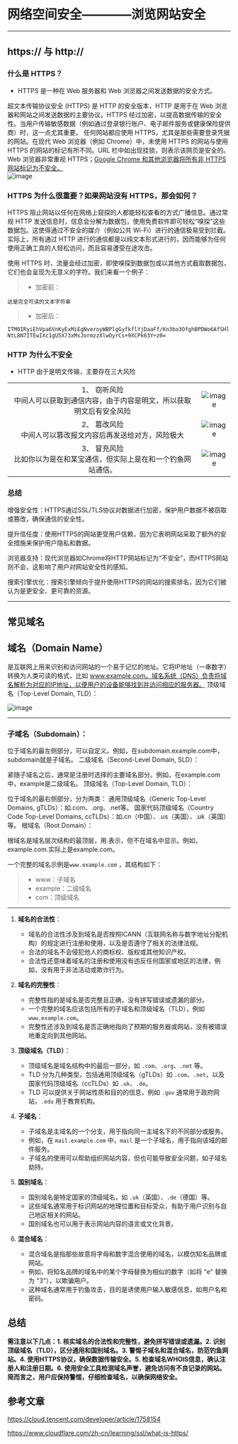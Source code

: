 # 网络空间安全————浏览网站安全

---
## https:// 与 http://

### 什么是 HTTPS？

- HTTPS 是一种在 Web 服务器和 Web 浏览器之间发送数据的安全方式。

超文本传输协议安全 (HTTPS) 是 HTTP 的安全版本，HTTP 是用于在 Web 浏览器和网站之间发送数据的主要协议。HTTPS 经过加密，以提高数据传输的安全性。当用户传输敏感数据（例如通过登录银行账户、电子邮件服务或健康保险提供商）时，这一点尤其重要。
任何网站都应使用 HTTPS，尤其是那些需要登录凭据的网站。在现代 Web 浏览器（例如 Chrome）中，未使用 HTTPS 的网站与使用 HTTPS 的网站的标记有所不同。URL 栏中如出现挂锁，则表示该网页是安全的。Web 浏览器非常重视 HTTPS；[Google Chrome 和其他浏览器将所有非 HTTPS 网站标记为不安全。](https://www.cloudflare.com/learning/ssl/why-use-https/) </br>
![image](https://github.com/user-attachments/assets/7903824d-137b-4ceb-80d0-81325bbf5877)


### HTTPS 为什么很重要？如果网站没有 HTTPS，那会如何？

HTTPS 阻止网站以任何在网络上窥探的人都能轻松查看的方式广播信息。通过常规 HTTP 发送信息时，信息会分解为数据包，使用免费软件即可轻松“嗅探”这些数据包。这使得通过不安全的媒介（例如公共 Wi-Fi）进行的通信极易受到拦截。实际上，所有通过 HTTP 进行的通信都是以纯文本形式进行的，因而能够为任何使用正确工具的人轻松访问，而且容易遭受在途攻击。

使用 HTTPS 时，流量会经过加密，即使嗅探到数据包或以其他方式截取数据包，它们也会呈现为无意义的字符。我们来看一个例子：

> - 加密前：</br>

` 这是完全可读的文本字符串 `

> - 加密后：</br>

` ITM0IRyiEhVpa6VnKyExMiEgNveroyWBPlgGyfkflYjDaaFf/Kn3bo3OfghBPDWo6AfSHlNtL8N7ITEwIXc1gU5X73xMsJormzzXlwOyrCs+9XCPk63Y+z0= `

### HTTP 为什么不安全

- HTTP 由于是明文传输，主要存在三大风险

|     |         |
|:---:|:---:|
|1、 窃听风险 <br> 中间人可以获取到通信内容，由于内容是明文，所以获取明文后有安全风险 | ![image](https://github.com/user-attachments/assets/90d82d50-8d3c-4c7d-9f9b-e8b55ce89fb7) |
|2、 篡改风险 <br> 中间人可以篡改报文内容后再发送给对方，风险极大 |  ![image](https://github.com/user-attachments/assets/3ba95012-58be-4132-b9bd-31cda09bed3f) |
|3、 冒充风险 <br> 比如你以为是在和某宝通信，但实际上是在和一个钓鱼网站通信。 |   ![image](https://github.com/user-attachments/assets/1807e749-aa5d-4c5c-a21e-f1b342ef8a02) |

### 总结

增强安全性：HTTPS通过SSL/TLS协议对数据进行加密，保护用户数据不被窃取或篡改，确保通信的安全性。

提升信任度：使用HTTPS的网站更受用户信赖，因为它表明网站采取了额外的安全措施来保护用户隐私和数据。

浏览器支持：现代浏览器如Chrome将HTTP网站标记为“不安全”，而HTTPS网站则不会，这影响了用户对网站安全性的感知。

搜索引擎优化：搜索引擎倾向于提升使用HTTPS的网站的搜索排名，因为它们被认为是更安全、更可靠的资源。

---
## 常见域名


## 域名（Domain Name）

是互联网上用来识别和访问网站的一个易于记忆的地址。它将IP地址（一串数字）转换为人类可读的格式，比如 www.example.com。域名系统（DNS）负责将域名解析为对应的IP地址，以便用户的设备能够找到并访问相应的服务器。
顶级域名（Top-Level Domain, TLD）：  </br>

![image](https://github.com/user-attachments/assets/29a37ddd-379c-452d-98c4-1e7b43bce374)

---
### 子域名（Subdomain）：

位于域名的最左侧部分，可以自定义。例如，在subdomain.example.com中，subdomain就是子域名。
二级域名（Second-Level Domain, SLD）：

紧随子域名之后，通常是注册时选择的主要域名部分。例如，在example.com中，example是二级域名。
顶级域名（Top-Level Domain, TLD）：

位于域名的最右侧部分，分为两类：
通用顶级域名（Generic Top-Level Domains, gTLDs）：如.com、.org、.net等。
国家代码顶级域名（Country Code Top-Level Domains, ccTLDs）：如.cn（中国）、.us（美国）、.uk（英国）等。
根域名（Root Domain）：

根域名是域名层次结构的最顶层，用.表示，但不在域名中显示。例如，example.com.实际上是example.com。

一个完整的域名示例是`www.example.com` ，其结构如下：

> - www：子域名
> - example：二级域名
> - com：顶级域名

---

1. **域名的合法性**：
   - 域名的合法性涉及到域名是否按照ICANN（互联网名称与数字地址分配机构）的规定进行注册和使用，以及是否遵守了相关的法律法规。
   - 合法的域名不会侵犯他人的商标权、版权或其他知识产权。
   - 合法性还意味着域名的注册和使用没有违反任何国家或地区的法律，例如，没有用于非法活动或欺诈行为。

2. **域名的完整性**：
   - 完整性指的是域名是否完整且正确，没有拼写错误或遗漏的部分。
   - 一个完整的域名应该包括所有的子域名和顶级域名（TLD），例如 `www.example.com`。
   - 完整性还涉及到域名是否正确地指向了预期的服务器或网站，没有被错误地重定向到其他网站。

3. **顶级域名（TLD）**：
   - 顶级域名是域名结构中的最后一部分，如 `.com`、`.org`、`.net` 等。
   - TLD 分为几种类型，包括通用顶级域名（gTLDs）如 `.com`、`.net`，以及国家代码顶级域名（ccTLDs）如 `.uk`、`.de`。
   - TLD 可以提供关于网站性质和目的的信息，例如 `.gov` 通常用于政府网站，`.edu` 用于教育机构。

4. **子域名**：
   - 子域名是主域名的一个分支，用于指向同一主域名下的不同部分或服务。
   - 例如，在 `mail.example.com` 中，`mail` 是一个子域名，用于指向该域的邮件服务。
   - 子域名的使用可以帮助组织网站内容，但也可能导致安全问题，如子域名劫持。

5. **国别域名**：
   - 国别域名是特定国家的顶级域名，如 `.uk`（英国）、`.de`（德国）等。
   - 这些域名通常用于标识网站的地理位置和目标受众，有助于用户识别与自己地区相关的网站。
   - 国别域名也可以用于表示网站内容的语言或文化背景。

6. **混合域名**：
   - 混合域名是指那些故意将字母和数字混合使用的域名，以模仿知名品牌或网站。
   - 例如，将知名品牌的域名中的某个字母替换为相似的数字（如将 "e" 替换为 "3"），以欺骗用户。
   - 这种域名通常用于钓鱼攻击，目的是诱使用户输入敏感信息，如用户名和密码。

## 总结

**需注意以下几点：1. 核实域名的合法性和完整性，避免拼写错误或遗漏。2. 识别顶级域名（TLD），区分通用和国别域名。3. 警惕子域名和混合域名，防范钓鱼网站。4. 使用HTTPS协议，确保数据传输安全。5. 检查域名WHOIS信息，确认注册人和注册日期。6. 使用安全工具检测域名声誉，避免访问有不良记录的网站。简而言之，用户应保持警惕，仔细检查域名，以确保网络安全。**


## 参考文章

https://cloud.tencent.com/developer/article/1758154

https://www.cloudflare.com/zh-cn/learning/ssl/what-is-https/







 

